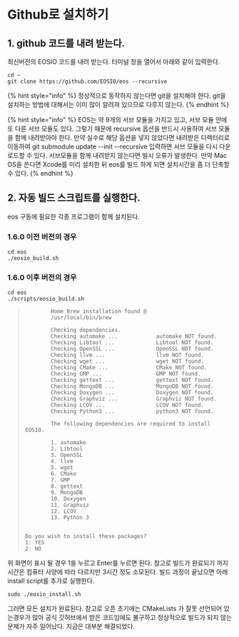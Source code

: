 # Github로 설치하기

## 1. github 코드를 내려 받는다.

최신버전의 EOSIO 코드를 내려 받는다. 터미널 창을 열어서 아래와 같이 입력한다.

```text
cd ~
git clone https://github.com/EOSIO/eos --recursive
```

{% hint style="info" %}
정상적으로 동작하지 않는다면 git을 설치해야 한다. git을 설치하는 방법에 대해서는 이미 많이 알려져 있으므로 다루지 않는다.
{% endhint %}

{% hint style="info" %}
EOS는 약 9개의 서브 모듈을 가지고 있고, 서브 모듈 안에 또 다른 서브 모듈도 있다. 그렇기 때문에 recursive 옵션을 반드시 사용하여 서브 모듈을 함께 내려받아야 한다. 만약 실수로 해당 옵션을 넣지 않았다면 내려받은 디렉터리로 이동하여 git submodule update --init --recursive 입력하면 서브 모듈을 다시 다운로드할 수 있다. 서브모듈을 함께 내려받지 않는다면 빌시 오류가 발생한다. 만약 Mac OS을 쓴다면 Xcode를 미리 설치한 뒤 eos를 빌드 하게 되면 설치시간을 좀 더 단축할 수 있다.
{% endhint %}

## 2. 자동 빌드 스크립트를 실행한다.

eos 구동에 필요한 각종 프로그램이 함께 설치된다.

### 1.6.0 이전 버전의 경우

```text
cd eos
./eosio_build.sh
```

### 1.6.0 이후 버전의 경우

```text
cd eos
./scripts/eosio_build.sh
```

> ```text
>         Home Brew installation found @
>         /usr/local/bin/brew
>
>         Checking dependencies.
>         Checking automake ...            automake NOT found.
>         Checking Libtool ...             Libtool NOT found.
>         Checking OpenSSL ...             OpenSSL NOT found.
>         Checking llvm ...                llvm NOT found.
>         Checking wget ...                wget NOT found.
>         Checking CMake ...               CMake NOT found.
>         Checking GMP ...                 GMP NOT found.
>         Checking gettext ...             gettext NOT found.
>         Checking MongoDB ...             MongoDB NOT found.
>         Checking Doxygen ...             Doxygen NOT found.
>         Checking Graphviz ...            Graphviz NOT found.
>         Checking LCOV ...                LCOV NOT found.
>         Checking Python3 ...             python3 NOT found.
>
>         The following dependencies are required to install EOSIO.
>
>         1. automake
>         2. Libtool
>         3. OpenSSL
>         4. llvm
>         5. wget
>         6. CMake
>         7. GMP
>         8. gettext
>         9. MongoDB
>         10. Doxygen
>         11. Graphviz
>         12. LCOV
>         13. Python 3
>
>
> Do you wish to install these packages?
> 1: YES
> 2: NO
>
> ```

위 화면이 표시 될 경우 1을 누르고 Enter를 누르면 된다. 참고로 빌드가 완료되기 까지 시간은 컴퓨터 사양에 따라 다르지만 3시간 정도 소모된다. 빌드 과정이 끝났으면 아래 install script를 추가로 실행한다.

```text
sudo ./eosio_install.sh
```

그러면 모든 설치가 완료된다. 참고로 오픈 초기에는 CMakeLists 가 잘못 선언되어 있는경우가 많아 공식 깃허브에서 받은 코드임에도 불구하고 정상적으로 빌드가 되지 않는 문제가 자주 일어났다. 지금은 대부분 해결되었다.

